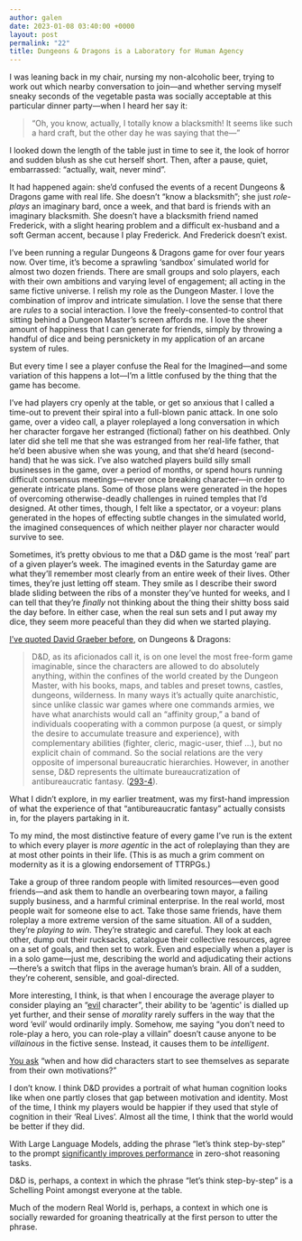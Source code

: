 ```yaml
---
author: galen
date: 2023-01-08 03:40:00 +0000
layout: post
permalink: "22"
title: Dungeons & Dragons is a Laboratory for Human Agency
---
```



I was leaning back in my chair, nursing my non-alcoholic beer, trying to work out which nearby conversation to join—and whether serving myself sneaky seconds of the vegetable pasta was socially acceptable at this particular dinner party—when I heard her say it:

> “Oh, you know, actually, I totally know a blacksmith! It seems like such a hard craft, but the other day he was saying that the—”

I looked down the length of the table just in time to see it, the look of horror and sudden blush as she cut herself short. Then, after a pause, quiet, embarrassed: “actually, wait, never mind”.

It had happened again: she’d confused the events of a recent Dungeons & Dragons game with real life. She doesn’t “know a blacksmith”; she just _role- plays_ an imaginary bard, once a week, and that bard is friends with an imaginary blacksmith. She doesn’t have a blacksmith friend named Frederick, with a slight hearing problem and a difficult ex-husband and a soft German accent, because I play Frederick. And Frederick doesn’t exist.

I’ve been running a regular Dungeons & Dragons game for over four years now. Over time, it’s become a sprawling ‘sandbox’ simulated world for almost two dozen friends. There are small groups and solo players, each with their own ambitions and varying level of engagement; all acting in the same fictive universe. I relish my role as the Dungeon Master. I love the combination of improv and intricate simulation. I love the sense that there are _rules_ to a social interaction. I love the freely-consented-to control that sitting behind a Dungeon Master’s screen affords me. I love the sheer amount of happiness that I can generate for friends, simply by throwing a handful of dice and being persnickety in my application of an arcane system of rules.

But every time I see a player confuse the Real for the Imagined—and some variation of this happens a lot—I’m a little confused by the thing that the game has become.

I’ve had players cry openly at the table, or get so anxious that I called a time-out to prevent their spiral into a full-blown panic attack. In one solo game, over a video call, a player roleplayed a long conversation in which her character forgave her estranged (fictional) father on his deathbed. Only later did she tell me that she was estranged from her real-life father, that he’d been abusive when she was young, and that she’d heard (second-hand) that he was sick. I’ve also watched players build silly small businesses in the game, over a period of months, or spend hours running difficult consensus meetings—never once breaking character—in order to generate intricate plans. Some of those plans were generated in the hopes of overcoming otherwise-deadly challenges in ruined temples that I’d designed. At other times, though, I felt like a spectator, or a voyeur: plans generated in the hopes of effecting subtle changes in the simulated world, the imagined consequences of which neither player nor character would survive to see.

Sometimes, it’s pretty obvious to me that a D&D game is the most ‘real’ part of a given player’s week. The imagined events in the Saturday game are what they’ll remember most clearly from an entire week of their lives. Other times, they’re just letting off steam. They smile as I describe their sword blade sliding between the ribs of a monster they’ve hunted for weeks, and I can tell that they’re _finally_ not thinking about the thing their shitty boss said the day before. In either case, when the real sun sets and I put away my dice, they seem more peaceful than they did when we started playing.

[I’ve quoted David Graeber before](https://angst.blog/12), on Dungeons & Dragons:

> D&D, as its aficionados call it, is on one level the most free-form game imaginable, since the characters are allowed to do absolutely anything, within the confines of the world created by the Dungeon Master, with his books, maps, and tables and preset towns, castles, dungeons, wilderness. In many ways it’s actually quite anarchistic, since unlike classic war games where one commands armies, we have what anarchists would call an “affinity group,” a band of individuals cooperating with a common purpose (a quest, or simply the desire to accumulate treasure and experience), with complementary abilities (fighter, cleric, magic-user, thief …), but no explicit chain of command. So the social relations are the very opposite of impersonal bureaucratic hierarchies. However, in another sense, D&D represents the ultimate bureaucratization of antibureaucratic fantasy. ([293-4](https://worldcat.org/isbn/9781612193748)).

What I didn’t explore, in my earlier treatment, was my first-hand impression of what the experience of that “antibureaucratic fantasy” actually consists in, for the players partaking in it.

To my mind, the most distinctive feature of every game I’ve run is the extent to which every player is _more agentic_ in the act of roleplaying than they are at most other points in their life. (This is as much a grim comment on modernity as it is a glowing endorsement of TTRPGs.)

Take a group of three random people with limited resources—even good friends—and ask them to handle an overbearing town mayor, a failing supply business, and a harmful criminal enterprise. In the real world, most people wait for someone else to act. Take those same friends, have them roleplay a more extreme version of the same situation. All of a sudden, they’re _playing to win_. They’re strategic and careful. They look at each other, dump out their rucksacks, catalogue their collective resources, agree on a set of goals, and then set to work. Even and especially when a player is in a solo game—just me, describing the world and adjudicating their actions—there’s a switch that flips in the average human’s brain. All of a sudden, they’re coherent, sensible, and goal-directed.

More interesting, I think, is that when I encourage the average player to consider playing an “[evil](https://a.co/d/e5ngzld) character”, their ability to be ‘agentic' is dialled up yet further, and their sense of _morality_ rarely suffers in the way that the word ‘evil’ would ordinarily imply. Somehow, me saying “you don’t need to role-play a hero, you can role-play a villain” doesn’t cause anyone to be _villainous_ in the fictive sense. Instead, it causes them to be _intelligent_.

[You ask](https://angst.blog/21) “when and how did characters start to see themselves as separate from their own motivations?”

I don’t know. I think D&D provides a portrait of what human cognition looks like when one partly closes that gap between motivation and identity. Most of the time, I think my players would be happier if they used that style of cognition in their ‘Real Lives’. Almost all the time, I think that the world would be better if they did.

With Large Language Models, adding the phrase “let’s think step-by-step” to the prompt [significantly improves performance](https://arxiv.org/abs/2205.11916) in zero-shot reasoning tasks.

D&D is, perhaps, a context in which the phrase “let’s think step-by-step” is a Schelling Point amongst everyone at the table.

Much of the modern Real World is, perhaps, a context in which one is socially rewarded for groaning theatrically at the first person to utter the phrase. 